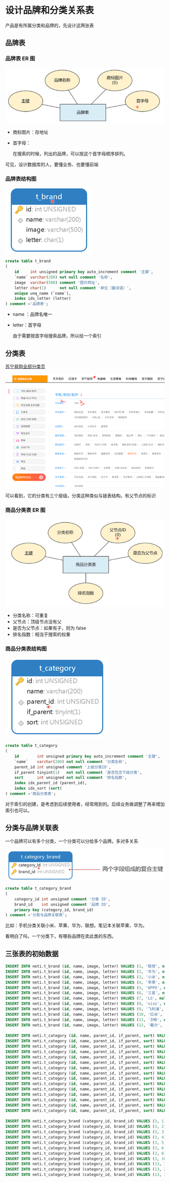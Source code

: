 # 设计品牌和分类关系表

产品是有所属分类和品牌的，先设计这两张表

## 品牌表

### 品牌表 ER 图

![image-20200604210829879](./assets/image-20200604210829879.png)

- 商标图片：存地址

- 首字母：

  在搜索的时候，列出的品牌，可以按这个首字母顺序排列。

可见，设计数据库的人，要懂业务、也要懂前端

### 品牌表结构图

![image-20200604211023017](./assets/image-20200604211023017.png)

```sql
create table t_brand
(
    id     int unsigned primary key auto_increment comment '主键',
    `name` varchar(200) not null comment '名称',
    image  varchar(500) comment '图片网址',
    letter char(1)      not null comment '单位（量词语）',
    unique unq_name (`name`),
    index idx_letter (letter)
) comment ='品牌表';

```

- name ：品牌名唯一

- letter：首字母

  由于需要按首字母搜索品牌，所以给一个索引

## 分类表

[苏宁易购全部分类页](https://list.suning.com/?safp=d488778a.homepage1.99345513004.1&safpn=10001)

![image-20200604211722057](./assets/image-20200604211722057.png)

可以看到，它的分类有三个层级。分类这种类似与链表结构。有父节点的标识

### 商品分类表 ER 图

![image-20200604211943017](./assets/image-20200604211943017.png)

- 分类名称：可重复
- 父节点：顶级节点没有父
- 是否为父节点：如果有子，则为 false
- 排名指数：相当于搜索的权重

### 商品分类表结构图

![image-20200604212817714](./assets/image-20200604212817714.png)

```sql
create table t_category
(
    id        int unsigned primary key auto_increment comment '主键',
    `name`    varchar(200) not null comment '分类名称',
    parent_id int unsigned comment '上级分类ID',
    if_parent tinyint(1)   not null comment '是否包含下级分类',
    sort      int unsigned not null comment '排名指数',
    index idx_parent_id (parent_id),
    index idx_sort (sort)
) comment ='商品分类表';
```

对于索引的创建，是考虑到后续使用者，经常用到的。后续业务做调整了再来增加索引也可以。

## 分类与品牌关联表

一个品牌可以有多个分类，一个分类可以分给多个品牌。多对多关系



![image-20200604213521317](./assets/image-20200604213521317.png)

```sql
create table t_category_brand
(
    category_id int unsigned comment '分类 ID',
    brand_id    int unsigned comment '品牌 ID',
    primary key (category_id, brand_id)
) comment ='分类与品牌关联表';
```

比如：手机分类关联小米、苹果、华为、联想。笔记本关联苹果、华为。

看明白了吗，一个分类下，有哪些品牌在卖此类的东西。

## 三张表的初始数据

```sql
INSERT INTO neti.t_brand (id, name, image, letter) VALUES (1, '联想', null, 'L');
INSERT INTO neti.t_brand (id, name, image, letter) VALUES (2, '华为', null, 'H');
INSERT INTO neti.t_brand (id, name, image, letter) VALUES (3, '小米', null, 'A');
INSERT INTO neti.t_brand (id, name, image, letter) VALUES (4, '苹果', null, 'A');
INSERT INTO neti.t_brand (id, name, image, letter) VALUES (5, 'OPPO', null, 'O');
INSERT INTO neti.t_brand (id, name, image, letter) VALUES (6, '三星', null, 'S');
INSERT INTO neti.t_brand (id, name, image, letter) VALUES (7, 'LG', null, 'L');
INSERT INTO neti.t_brand (id, name, image, letter) VALUES (8, 'vivo', null, 'V');
INSERT INTO neti.t_brand (id, name, image, letter) VALUES (9, '飞利浦', null, 'F');
INSERT INTO neti.t_brand (id, name, image, letter) VALUES (10, '红米', null, 'H');
INSERT INTO neti.t_brand (id, name, image, letter) VALUES (11, 'IMB', null, 'I');
INSERT INTO neti.t_brand (id, name, image, letter) VALUES (12, '戴尔', null, 'D');

INSERT INTO neti.t_category (id, name, parent_id, if_parent, sort) VALUES (1, '手机/数码/配件', null, 1, 1);
INSERT INTO neti.t_category (id, name, parent_id, if_parent, sort) VALUES (2, '手机通讯', 1, 1, 1);
INSERT INTO neti.t_category (id, name, parent_id, if_parent, sort) VALUES (3, '手机', 2, 0, 1);
INSERT INTO neti.t_category (id, name, parent_id, if_parent, sort) VALUES (4, '手机配件', 1, 1, 2);
INSERT INTO neti.t_category (id, name, parent_id, if_parent, sort) VALUES (5, '移动电源', 4, 0, 5);
INSERT INTO neti.t_category (id, name, parent_id, if_parent, sort) VALUES (6, '蓝牙耳机', 4, 0, 2);
INSERT INTO neti.t_category (id, name, parent_id, if_parent, sort) VALUES (7, '保护壳', 4, 0, 3);
INSERT INTO neti.t_category (id, name, parent_id, if_parent, sort) VALUES (8, '数码配件', 1, 1, 10);
INSERT INTO neti.t_category (id, name, parent_id, if_parent, sort) VALUES (9, '存储卡', 8, 0, 10);
INSERT INTO neti.t_category (id, name, parent_id, if_parent, sort) VALUES (10, '读卡器', 8, 0, 1);
INSERT INTO neti.t_category (id, name, parent_id, if_parent, sort) VALUES (11, '电脑/办公/外设', null, 1, 1);
INSERT INTO neti.t_category (id, name, parent_id, if_parent, sort) VALUES (12, '电脑整机', 11, 1, 1);
INSERT INTO neti.t_category (id, name, parent_id, if_parent, sort) VALUES (13, '笔记本', 12, 0, 1);
INSERT INTO neti.t_category (id, name, parent_id, if_parent, sort) VALUES (14, '台式电脑', 12, 0, 1);
INSERT INTO neti.t_category (id, name, parent_id, if_parent, sort) VALUES (15, '平板电脑', 12, 0, 1);

INSERT INTO neti.t_category_brand (category_id, brand_id) VALUES (3, 1);
INSERT INTO neti.t_category_brand (category_id, brand_id) VALUES (3, 2);
INSERT INTO neti.t_category_brand (category_id, brand_id) VALUES (3, 3);
INSERT INTO neti.t_category_brand (category_id, brand_id) VALUES (3, 4);
INSERT INTO neti.t_category_brand (category_id, brand_id) VALUES (3, 5);
INSERT INTO neti.t_category_brand (category_id, brand_id) VALUES (3, 6);
INSERT INTO neti.t_category_brand (category_id, brand_id) VALUES (3, 8);
INSERT INTO neti.t_category_brand (category_id, brand_id) VALUES (3, 10);
INSERT INTO neti.t_category_brand (category_id, brand_id) VALUES (13, 1);
INSERT INTO neti.t_category_brand (category_id, brand_id) VALUES (13, 2);
INSERT INTO neti.t_category_brand (category_id, brand_id) VALUES (13, 12);
```

